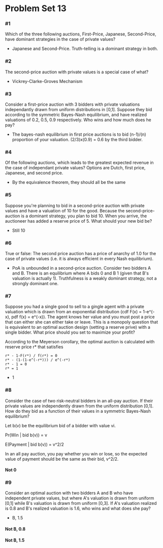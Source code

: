 # Problem Set 13

### #1

Which of the three following auctions, First-Price, Japanese, Second-Price, have dominant strategies in the case of private values?

- Japanese and Second-Price. Truth-telling is a dominant strategy in both.

### #2

The second-price auction with private values is a special case of what?

- Vickrey-Clarke-Groves Mechanism

### #3

Consider a first-price auction with 3 bidders with private valuations independantly drawn from uniform distributions in [0,1]. Suppose they bid according to the symmetric Bayes-Nash equilibrium, and have realized valuations of 0.2, 0.5, 0.9 respectively. Who wins and how much does he pay?

- The bayes-nash equilibrium in first price auctions is to bid (n-1)/(n) proportion of your valuation. (2/3)x(0.9) = 0.6 by the third bidder.

### #4

Of the following auctions, which leads to the greatest expected revenue in the case of independant private values? Options are Dutch, first price, Japanese, and second price.

- By the equivalence theorem, they should all be the same

### #5

Suppose you're planning to bid in a second-price auction with private values and have a valuation of 10 for the good. Because the second-price-auction is a dominant strategy, you plan to bid 10. When you arrive, the auctioneer has added a reserve price of 5. What should your new bid be?

- Still 10

### #6

True or false: The second price auction has a price of anarchy of 1.0 for the case of private values (i.e. it is always efficient in every Nash equilibrium).

- PoA is unbounded in a second-price auction. Consider two bidders A and B. There is an equilibrium where A bids 0 and B 1 (given that B's valuation is actually 1). Truthfulness is a weakly dominant strategy, not a strongly dominant one.

### #7

Suppose you had a single good to sell to a gingle agent with a private valuation which is drawn from an exponential distribution (cdf F(x) = 1-e^(-x), pdf f(x) = e^(-x)). The agent knows her value and you must post a price that can either she can either take or leave. This is a monopoly question that is equivalent to an optimal auction design (setting a reserve prive) with a single bidder. What price should you set to maximize your profit? 

According to the Meyerson corollary, the optimal auction is calculated with reserve price r* that satisfies

```
r* - 1-F(r*) / f(r*) = 0
r* - (1-(1-e^(-r*))) / e^(-r*)
r* - 1 = 0
r* = 1

```

- 1


### #8

Consider the case of two risk-neutral bidders in an all-pay auction. If their private values are independently drawn from the uniform distribution [0,1]. How do they bid as a function of their values in a symmetric Bayes-Nash equilibrium?

Let b(v) be the equilibrium bid of a bidder with value vi. 

Pr(Win | bid b(v)) = v

E(Payment | bid b(v)) = v^2/2

In an all pay auction, you pay whether you win or lose, so the expected value of payment should be the same as their bid, v^2/2.


#### Not 0

### #9 

Consider an optimal auction with two bidders A and B who have independent private values, but where A's valuation is drawn from uniform [0,1] while B's valuation is drawn from uniform [0,3]. If A's valuation realized is 0.8 and B's realized valuation is 1.6, who wins and what does she pay?

- B, 1.5

#### Not B, 0.8
#### Not B, 1.5






